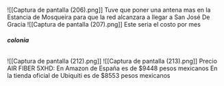 ![[Captura de pantalla (206).png]]
Tuve que poner una antena mas en la Estancia de Mosqueira para que la red alcanzara a llegar a San José De Gracia
![[Captura de pantalla (207).png]]
Este seria el costo por mes

###### **colonia**

![[Captura de pantalla (212).png]]
![[Captura de pantalla (213).png]]
Precio AIR FIBER 5XHD:
En Amazon de España es de $9448 pesos mexicanos
En la tienda oficial de Ubiquiti es de $8553 pesos mexicanos